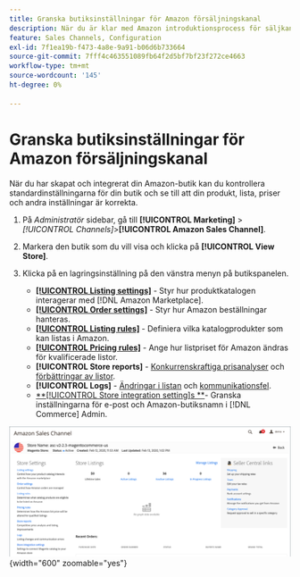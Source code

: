 ```yaml
---
title: Granska butiksinställningar för Amazon försäljningskanal
description: När du är klar med Amazon introduktionsprocess för säljkanaler granskar och uppdaterar du [!DNL Commerce] lagringsinställningar.
feature: Sales Channels, Configuration
exl-id: 7f1ea19b-f473-4a8e-9a91-b06d6b733664
source-git-commit: 7fff4c463551089fb64f2d5bf7bf23f272ce4663
workflow-type: tm+mt
source-wordcount: '145'
ht-degree: 0%

---
```


# Granska butiksinställningar för Amazon försäljningskanal

När du har skapat och integrerat din Amazon-butik kan du kontrollera standardinställningarna för din butik och se till att din produkt, lista, priser och andra inställningar är korrekta.

1. På _Administratör_ sidebar, gå till **[!UICONTROL Marketing]** > _[!UICONTROL Channels]_>**[!UICONTROL Amazon Sales Channel]**.

1. Markera den butik som du vill visa och klicka på **[!UICONTROL View Store]**.

1. Klicka på en lagringsinställning på den vänstra menyn på butikspanelen.

   - [**[!UICONTROL Listing settings]**](./listing-settings.md) - Styr hur produktkatalogen interagerar med [!DNL Amazon Marketplace].
   - [**[!UICONTROL Order settings]**](./order-settings.md) - Styr hur Amazon beställningar hanteras.
   - [**[!UICONTROL Listing rules]**](./listing-rules.md) - Definiera vilka katalogprodukter som kan listas i Amazon.
   - [**[!UICONTROL Pricing rules]**](./pricing-products.md) - Ange hur listpriset för Amazon ändras för kvalificerade listor.
   - **[!UICONTROL Store reports]** - [Konkurrenskraftiga prisanalyser](./competitive-price-analysis.md) och [förbättringar av listor](./listing-improvements.md).
   - **[!UICONTROL Logs]** - [Ändringar i listan](./listing-changes-log.md) och [kommunikationsfel](./communication-errors-log.md).
   - [**[!UICONTROL Store integration setting]s **](./store-integration-settings.md)- Granska inställningarna för e-post och Amazon-butiksnamn i [!DNL Commerce] Admin.

![Instrumentpanel för butik](assets/ob-store-review.png){width="600" zoomable="yes"}
